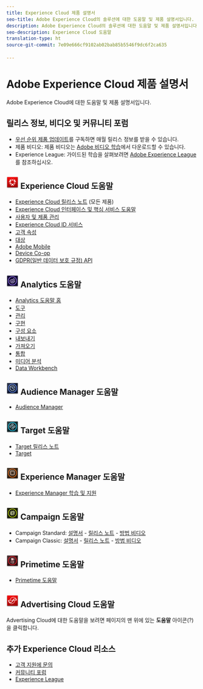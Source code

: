 ```yaml
---
title: Experience Cloud 제품 설명서
seo-title: Adobe Experience Cloud의 솔루션에 대한 도움말 및 제품 설명서입니다.
description: Adobe Experience Cloud의 솔루션에 대한 도움말 및 제품 설명서입니다.
seo-description: Experience Cloud 도움말
translation-type: ht
source-git-commit: 7e09e666cf9102ab02bab85b5546f9dc6f2ca635

---
```



# Adobe Experience Cloud 제품 설명서

Adobe Experience Cloud에 대한 도움말 및 제품 설명서입니다.

## 릴리스 정보, 비디오 및 커뮤니티 포럼

* [우선 순위 제품 업데이트](https://www.adobe.com/subscription/priority-product-update.html)를 구독하면 매월 릴리스 정보를 받을 수 있습니다.
* 제품 비디오: 제품 비디오는 [Adobe 비디오 학습](https://helpx.adobe.com/kr/experience-cloud/tutorials.html)에서 다운로드할 수 있습니다.
* Experience League: 가이드된 학습을 살펴보려면 [Adobe Experience League](https://landing.adobe.com/experience-league/)를 참조하십시오.

## ![Experience Cloud 도움말](assets/experience_cloud_appicon_32.png) Experience Cloud 도움말

* [Experience Cloud 릴리스 노트](https://docs.adobe.com/content/help/ko-KR/release-notes/experience-cloud/current.html) (모든 제품)
* [Experience Cloud 인터페이스 및 핵심 서비스 도움말](https://docs.adobe.com/content/help/ko-KR/core-services/interface/experience-cloud.html)
* [사용자 및 제품 관리](https://docs.adobe.com/content/help/ko-KR/core-services/interface/manage-users-and-products/admin-getting-started.html)
* [Experience Cloud ID 서비스](https://docs.adobe.com/content/help/ko-KR/id-service/using/home.html)
* [고객 속성](https://docs.adobe.com/content/help/ko-KR/core-services/interface/customer-attributes/attributes.html)
* [대상](https://docs.adobe.com/content/help/ko-KR/core-services/interface/audiences/audience-library.html)
* [Adobe Mobile](https://docs.adobe.com/content/help/en/mobile-services/using/home.html)
* [Device Co-op](https://docs.adobe.com/content/help/en/device-co-op/using/home.html)
* [GDPR(일반 데이터 보호 규정) API](https://www.adobe.io/apis/experiencecloud/gdpr.html)

## ![Analytics 도움말](assets/mc_analytics_32.png) Analytics 도움말

* [Analytics 도움말 홈](https://docs.adobe.com/content/help/ko-KR/analytics/landing/home.html)
* [도구](https://docs.adobe.com/content/help/ko-KR/analytics/analyze/home.html)
* [관리](https://docs.adobe.com/content/help/ko-KR/analytics/admin/home.html)
* [구현](https://docs.adobe.com/content/help/ko-KR/analytics/implementation/home.html)
* [구성 요소](https://docs.adobe.com/content/help/ko-KR/analytics/components/home.html)
* [내보내기](https://docs.adobe.com/content/help/ko-KR/analytics/export/home.html)
* [가져오기](https://docs.adobe.com/content/help/ko-KR/analytics/import/home.html)
* [통합](https://docs.adobe.com/content/help/ko-KR/analytics/integration/home.html)
* [미디어 분석](https://docs.adobe.com/content/help/ko-KR/media-analytics/using/media-overview.html)
* [Data Workbench](https://marketing.adobe.com/resources/help/en_US/insight/)

## ![Audience Manager 도움말](assets/mc_audiencemanager_32.png) Audience Manager 도움말

* [Audience Manager](https://docs.adobe.com/content/help/ko-KR/audience-manager/user-guide/aam-home.html)

## ![Target 도움말](assets/mc_target_32.png) Target 도움말

* [Target 릴리스 노트](https://docs.adobe.com/content/help/ko-KR/target/using/release-notes/release-notes.html)
* [Target](https://docs.adobe.com/content/help/ko-KR/target/using/target-home.html)

## ![Experience Manager 도움말](assets/mc_experiencemanager_32.png) Experience Manager 도움말

* [Experience Manager 학습 및 지원](https://helpx.adobe.com/kr/support/experience-manager.html)

## ![Campaign 도움말](assets/mc_campaign_32.png) Campaign 도움말

* Campaign Standard: [설명서](https://helpx.adobe.com/kr/support/campaign/standard.html) - [릴리스 노트](https://docs.adobe.com/content/help/ko-KR/campaign-standard/using/release-notes/release-notes.html) - [방법 비디오](https://docs.adobe.com/content/help/en/campaign-learn/campaign-standard-tutorials/overview.html)
* Campaign Classic: [설명서](https://helpx.adobe.com/kr/support/campaign/classic.html) - [릴리스 노트](https://docs.campaign.adobe.com/doc/AC/en/RN.html) - [방법 비디오](https://docs.adobe.com/content/help/en/campaign-learn/campaign-classic-tutorials/overview.html)

## ![Primetime 도움말](assets/primetime_app_32.png) Primetime 도움말

* [Primetime 도움말](https://helpx.adobe.com/kr/support/primetime.html)

## ![Advertising Cloud 도움말](assets/advertisingcloud_appicon_32.png) Advertising Cloud 도움말

Advertising Cloud에 대한 도움말을 보려면 페이지의 맨 위에 있는 **도움말** 아이콘(?)을 클릭합니다.

## 추가 Experience Cloud 리소스

* [고객 지원에 문의](https://helpx.adobe.com/kr/contact/enterprise-support.ec.html)
* [커뮤니티 포럼](https://forums.adobe.com/community/experience-cloud)
* [Experience League](https://landing.adobe.com/experience-league/)